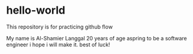 # hello-world
This repository is for practicing github flow

My name is Al-Shamier Langgal 20 years of age aspring to be a software engineer i hope i will make it.
best of luck!
